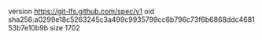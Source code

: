 version https://git-lfs.github.com/spec/v1
oid sha256:a0299e18c5263245c3a499c9935799cc6b796c73f6b6868ddc468153b7e10b9b
size 1702

